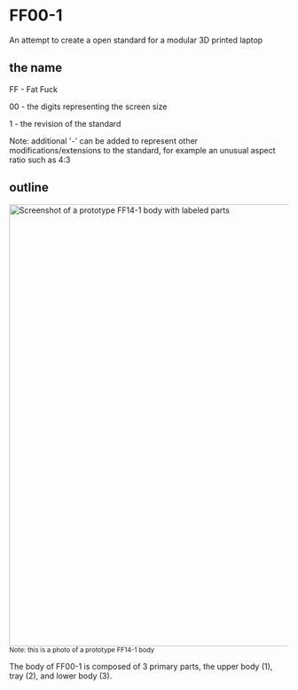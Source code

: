# FF00-1

An attempt to create a open standard for a modular 3D printed laptop


## the name

FF - Fat Fuck

00 - the digits representing the screen size

1 - the revision of the standard


Note: additional '-' can be added to represent other modifications/extensions to the standard, for example an unusual aspect ratio such as 4:3


## outline

<img width="1313" height="797" alt="Screenshot of a prototype FF14-1 body with labeled parts" src="https://github.com/user-attachments/assets/3eec45d3-5c92-448e-9b11-092a50828a6e" />
<sub>Note: this is a photo of a prototype FF14-1 body</sub>


The body of FF00-1 is composed of 3 primary parts, the upper body (1), tray (2), and lower body (3).

